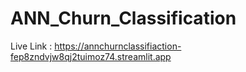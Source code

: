 # ANN_Churn_Classification

Live Link : https://annchurnclassifiaction-fep8zndvjw8qj2tuimoz74.streamlit.app
